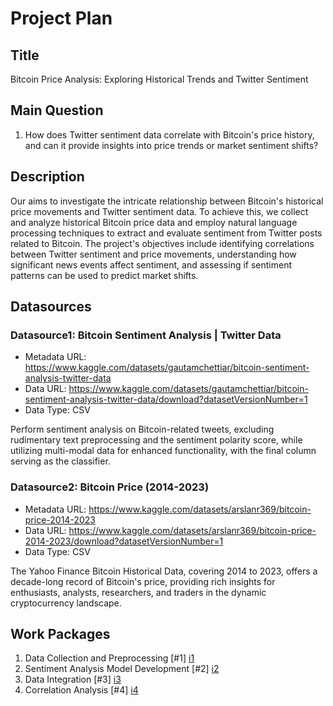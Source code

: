 # Project Plan

## Title
<!-- Give your project a short title. -->
Bitcoin Price Analysis: Exploring Historical Trends and Twitter Sentiment

## Main Question

<!-- Think about one main question you want to answer based on the data. -->
1. How does Twitter sentiment data correlate with Bitcoin's price history, 
   and can it provide insights into price trends or market sentiment shifts?

## Description

<!-- Describe your data science project in max. 200 words. Consider writing about why and how you attempt it. -->
Our aims to investigate the intricate relationship between Bitcoin's historical price movements and Twitter sentiment data. To achieve this, we collect and analyze historical Bitcoin price data and employ natural language processing techniques to extract and evaluate sentiment from Twitter posts related to Bitcoin. The project's objectives include identifying correlations between Twitter sentiment and price movements, understanding how significant news events affect sentiment, and assessing if sentiment patterns can be used to predict market shifts.

## Datasources

<!-- Describe each datasources you plan to use in a section. Use the prefic "DatasourceX" where X is the id of the datasource. -->

### Datasource1: Bitcoin Sentiment Analysis | Twitter Data
* Metadata URL: https://www.kaggle.com/datasets/gautamchettiar/bitcoin-sentiment-analysis-twitter-data
* Data URL: https://www.kaggle.com/datasets/gautamchettiar/bitcoin-sentiment-analysis-twitter-data/download?datasetVersionNumber=1
* Data Type: CSV

Perform sentiment analysis on Bitcoin-related tweets, excluding rudimentary text preprocessing and the sentiment polarity score, while utilizing multi-modal data for enhanced functionality, with the final column serving as the classifier.

### Datasource2: Bitcoin Price (2014-2023)
* Metadata URL: https://www.kaggle.com/datasets/arslanr369/bitcoin-price-2014-2023
* Data URL: https://www.kaggle.com/datasets/arslanr369/bitcoin-price-2014-2023/download?datasetVersionNumber=1
* Data Type: CSV

The Yahoo Finance Bitcoin Historical Data, covering 2014 to 2023, offers a decade-long record of Bitcoin's price, providing rich insights for enthusiasts, analysts, researchers, and traders in the dynamic cryptocurrency landscape.

## Work Packages

<!-- List of work packages ordered sequentially, each pointing to an issue with more details. -->

1. Data Collection and Preprocessing [#1] [i1]
2. Sentiment Analysis Model Development [#2] [i2]
3. Data Integration [#3] [i3]
4. Correlation Analysis [#4] [i4]

[i1]: https://github.com/BIJAYS09/made-template/issues/1
[i2]: https://github.com/BIJAYS09/made-template/issues/2
[i3]: https://github.com/BIJAYS09/made-template/issues/3
[i4]: https://github.com/BIJAYS09/made-template/issues/4
